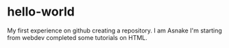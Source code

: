 # hello-world
My first experience on github creating a repository.
I am Asnake I'm starting from webdev completed some tutorials on HTML.
